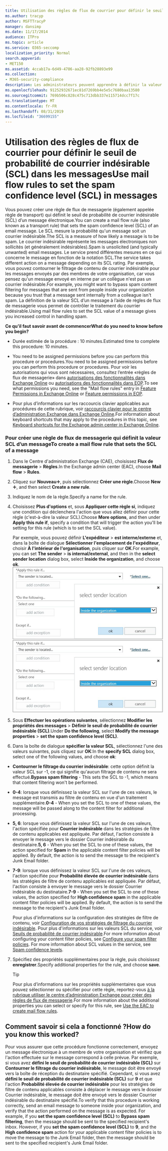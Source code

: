 ```yaml
---
title: Utilisation des règles de flux de courrier pour définir le seuil de probabilité de courrier indésirable (SCL) dans les messages
ms.author: tracyp
author: MSFTTracyP
manager: dansimp
ms.date: 11/17/2014
audience: ITPro
ms.topic: article
ms.service: O365-seccomp
localization_priority: Normal
search.appverid:
- MET150
ms.assetid: 4ccab17a-6d49-4786-aa28-92fb28893e99
ms.collection:
- M365-security-compliance
description: Les administrateurs peuvent apprendre à définir la valeur SCL des messages dans Exchange Online Protection.
ms.openlocfilehash: 91252932671ec81d7269bb4e5e5c7680baa13580
ms.sourcegitcommit: 769b506c828c475c713dbb337e115714dcc7f17c
ms.translationtype: MT
ms.contentlocale: fr-FR
ms.lasthandoff: 08/31/2019
ms.locfileid: "36699155"
---
```

# <a name="use-mail-flow-rules-to-set-the-spam-confidence-level-scl-in-messages"></a><span data-ttu-id="02a5d-103">Utilisation des règles de flux de courrier pour définir le seuil de probabilité de courrier indésirable (SCL) dans les messages</span><span class="sxs-lookup"><span data-stu-id="02a5d-103">Use mail flow rules to set the spam confidence level (SCL) in messages</span></span>

<span data-ttu-id="02a5d-104">Vous pouvez créer une règle de flux de messagerie (également appelée règle de transport) qui définit le seuil de probabilité de courrier indésirable (SCL) d’un message électronique.</span><span class="sxs-lookup"><span data-stu-id="02a5d-104">You can create a mail flow rule (also known as a transport rule) that sets the spam confidence level (SCL) of an email message.</span></span> <span data-ttu-id="02a5d-105">Le SCL mesure la probabilité qu'un message soit un courrier indésirable.</span><span class="sxs-lookup"><span data-stu-id="02a5d-105">The SCL is a measure of how likely a message is to be spam.</span></span> <span data-ttu-id="02a5d-106">Le courrier indésirable représente les messages électroniques non sollicités (et généralement indésirables).</span><span class="sxs-lookup"><span data-stu-id="02a5d-106">Spam is unsolicited (and typically unwanted) email messages.</span></span> <span data-ttu-id="02a5d-107">Le service prend différentes mesures en ce qui concerne le message en fonction de la notation SCL.</span><span class="sxs-lookup"><span data-stu-id="02a5d-107">The service takes different action on a message depending on its SCL rating.</span></span> <span data-ttu-id="02a5d-108">Par exemple, vous pouvez contourner le filtrage de contenu de courrier indésirable pour les messages envoyés par des membres de votre organisation, car vous pensez qu'un message envoyé en interne par un collègue n'est pas un courrier indésirable.</span><span class="sxs-lookup"><span data-stu-id="02a5d-108">For example, you might want to bypass spam content filtering for messages that are sent from people inside your organization because you trust that a message sent internally from a colleague isn't spam.</span></span> <span data-ttu-id="02a5d-109">La définition de la valeur SCL d’un message à l’aide de règles de flux de messagerie vous permet de contrôler le traitement du courrier indésirable.</span><span class="sxs-lookup"><span data-stu-id="02a5d-109">Using mail flow rules to set the SCL value of a message gives you increased control in handling spam.</span></span> 
  
 <span data-ttu-id="02a5d-110">**Ce qu'il faut savoir avant de commencer**</span><span class="sxs-lookup"><span data-stu-id="02a5d-110">**What do you need to know before you begin?**</span></span>
  
- <span data-ttu-id="02a5d-111">Durée estimée de la procédure : 10 minutes.</span><span class="sxs-lookup"><span data-stu-id="02a5d-111">Estimated time to complete this procedure: 10 minutes.</span></span>
    
- <span data-ttu-id="02a5d-112">You need to be assigned permissions before you can perform this procedure or procedures.</span><span class="sxs-lookup"><span data-stu-id="02a5d-112">You need to be assigned permissions before you can perform this procedure or procedures.</span></span> <span data-ttu-id="02a5d-113">Pour voir les autorisations qui vous sont nécessaires, consultez l’entrée «règles de flux de messagerie» dans [autorisations des fonctionnalités dans Exchange Online](http://technet.microsoft.com/library/15073ce1-0917-403b-8839-02a2ebc96e16.aspx) ou [autorisations des fonctionnalités dans EOP](eop/feature-permissions-in-eop.md).</span><span class="sxs-lookup"><span data-stu-id="02a5d-113">To see what permissions you need, see the "Mail flow rules" entry in [Feature Permissions in Exchange Online](http://technet.microsoft.com/library/15073ce1-0917-403b-8839-02a2ebc96e16.aspx) or [Feature permissions in EOP](eop/feature-permissions-in-eop.md).</span></span> 
    
- <span data-ttu-id="02a5d-114">Pour plus d’informations sur les raccourcis clavier applicables aux procédures de cette rubrique, voir [raccourcis clavier pour le centre d’administration Exchange dans Exchange Online](https://docs.microsoft.com/Exchange/accessibility/keyboard-shortcuts-in-admin-center).</span><span class="sxs-lookup"><span data-stu-id="02a5d-114">For information about keyboard shortcuts that may apply to the procedures in this topic, see [Keyboard shortcuts for the Exchange admin center in Exchange Online](https://docs.microsoft.com/Exchange/accessibility/keyboard-shortcuts-in-admin-center).</span></span>
    
### <a name="to-create-a-mail-flow-rule-that-sets-the-scl-of-a-message"></a><span data-ttu-id="02a5d-115">Pour créer une règle de flux de messagerie qui définit la valeur SCL d’un message</span><span class="sxs-lookup"><span data-stu-id="02a5d-115">To create a mail flow rule that sets the SCL of a message</span></span>

1. <span data-ttu-id="02a5d-116">Dans le Centre d'administration Exchange (CAE), choisissez **Flux de messagerie** \> **Règles**.</span><span class="sxs-lookup"><span data-stu-id="02a5d-116">In the Exchange admin center (EAC), choose **Mail flow** \> **Rules**.</span></span>
    
2. <span data-ttu-id="02a5d-117">Cliquez sur **Nouveau**![Icône Ajouter](media/ITPro-EAC-AddIcon.gif), puis sélectionnez **Créer une règle**.</span><span class="sxs-lookup"><span data-stu-id="02a5d-117">Choose **New**![Add Icon](media/ITPro-EAC-AddIcon.gif), and then select **Create a new rule**.</span></span>
    
3. <span data-ttu-id="02a5d-118">Indiquez le nom de la règle.</span><span class="sxs-lookup"><span data-stu-id="02a5d-118">Specify a name for the rule.</span></span>
    
4. <span data-ttu-id="02a5d-119">Choisissez **Plus d'options** et, sous **Appliquer cette règle si**, indiquez une condition qui déclenchera l'action que vous allez définir pour cette règle (c'est-à-dire la valeur SCL).</span><span class="sxs-lookup"><span data-stu-id="02a5d-119">Choose **More options**, and then under **Apply this rule if**, specify a condition that will trigger the action you'll be setting for this rule (which is to set the SCL value).</span></span>
    
    <span data-ttu-id="02a5d-120">Par exemple, vous pouvez définir **L'expéditeur** \> **est interne/externe** et, dans la boîte de dialogue **Sélectionner l'emplacement de l'expéditeur**, choisir **À l'intérieur de l'organisation**, puis cliquer sur **OK**.</span><span class="sxs-lookup"><span data-stu-id="02a5d-120">For example, you can set **The sender** \> **is internal/external**, and then in the **select sender location** dialog box, select **Inside the organization**, and choose **ok**.</span></span><br/>
    <span data-ttu-id="02a5d-121">![Sélectionner l'emplacement de l'expéditeur](media/EOP-ETR-SetSCL-1.jpg)</span><span class="sxs-lookup"><span data-stu-id="02a5d-121">![Select sender location](media/EOP-ETR-SetSCL-1.jpg)</span></span>
  
5. <span data-ttu-id="02a5d-122">Sous **Effectuer les opérations suivantes**, sélectionnez **Modifier les propriétés des messages** \> **Définir le seuil de probabilité de courrier indésirable (SCL)**.</span><span class="sxs-lookup"><span data-stu-id="02a5d-122">Under **Do the following**, select **Modify the message properties** \> **set the spam confidence level (SCL)**.</span></span>
  
6. <span data-ttu-id="02a5d-123">Dans la boîte de dialogue **spécifier la valeur SCL**, sélectionnez l'une des valeurs suivantes, puis cliquez sur **OK**:</span><span class="sxs-lookup"><span data-stu-id="02a5d-123">In the **specify SCL** dialog box, select one of the following values, and choose **ok**:</span></span>
    
  - <span data-ttu-id="02a5d-124">**Contourner le filtrage du courrier indésirable**: cette option définit la valeur SCL sur -1, ce qui signifie qu'aucun filtrage de contenu ne sera effectué.</span><span class="sxs-lookup"><span data-stu-id="02a5d-124">**Bypass spam filtering** - This sets the SCL to -1, which means that content filtering won't be performed.</span></span> 
    
  - <span data-ttu-id="02a5d-125">**0-4**: lorsque vous définissez la valeur SCL sur l'une de ces valeurs, le message est transmis au filtre de contenu en vue d'un traitement supplémentaire.</span><span class="sxs-lookup"><span data-stu-id="02a5d-125">**0-4** - When you set the SCL to one of these values, the message will be passed along to the content filter for additional processing.</span></span> 
    
  - <span data-ttu-id="02a5d-p103">**5, 6**: lorsque vous définissez la valeur SCL sur l'une de ces valeurs, l'action spécifiée pour **Courrier indésirable** dans les stratégies de filtre de contenu applicables est appliquée. Par défaut, l'action consiste à envoyer le message vers le dossier Courrier indésirable du destinataire.</span><span class="sxs-lookup"><span data-stu-id="02a5d-p103">**5, 6** - When you set the SCL to one of these values, the action specified for **Spam** in the applicable content filter policies will be applied. By default, the action is to send the message to the recipient's Junk Email folder.</span></span> 
    
  - <span data-ttu-id="02a5d-p104">**7-9**: lorsque vous définissez la valeur SCL sur l'une de ces valeurs, l'action spécifiée pour **Probabilité élevée de courrier indésirable** dans les stratégies de filtre de contenu applicables est appliquée. Par défaut, l'action consiste à envoyer le message vers le dossier Courrier indésirable du destinataire.</span><span class="sxs-lookup"><span data-stu-id="02a5d-p104">**7-9** - When you set the SCL to one of these values, the action specified for **High confidence spam** in the applicable content filter policies will be applied. By default, the action is to send the message to the recipient's Junk Email folder.</span></span> 
    
    <span data-ttu-id="02a5d-p105">Pour plus d'informations sur la configuration des stratégies de filtre de contenu, voir [Configuration de vos stratégies de filtrage du courrier indésirable](configure-your-spam-filter-policies.md). Pour plus d'informations sur les valeurs SCL du service, voir [Seuils de probabilité de courrier indésirable](spam-confidence-levels.md).</span><span class="sxs-lookup"><span data-stu-id="02a5d-p105">For more information about configuring your content filter policies, see [Configure your spam filter policies](configure-your-spam-filter-policies.md). For more information about SCL values in the service, see [Spam confidence levels](spam-confidence-levels.md).</span></span>
    
7. <span data-ttu-id="02a5d-132">Spécifiez des propriétés supplémentaires pour la règle, puis choisissez **enregistrer**.</span><span class="sxs-lookup"><span data-stu-id="02a5d-132">Specify additional properties for the rule, and choose **save**.</span></span>
    
    > [!TIP]
    > <span data-ttu-id="02a5d-133">Pour plus d’informations sur les propriétés supplémentaires que vous pouvez sélectionner ou spécifier pour cette règle, reportez-vous [à la rubrique utiliser le centre d’administration Exchange pour créer des règles de flux de messagerie](https://docs.microsoft.com/Exchange/policy-and-compliance/mail-flow-rules/mail-flow-rule-procedures#use-the-eac-to-create-mail-flow-rules).</span><span class="sxs-lookup"><span data-stu-id="02a5d-133">For more information about the additional properties you can select or specify for this rule, see [Use the EAC to create mail flow rules](https://docs.microsoft.com/Exchange/policy-and-compliance/mail-flow-rules/mail-flow-rule-procedures#use-the-eac-to-create-mail-flow-rules).</span></span> 
  
## <a name="how-do-you-know-this-worked"></a><span data-ttu-id="02a5d-134">Comment savoir si cela a fonctionné ?</span><span class="sxs-lookup"><span data-stu-id="02a5d-134">How do you know this worked?</span></span>

<span data-ttu-id="02a5d-p106">Pour vous assurer que cette procédure fonctionne correctement, envoyez un message électronique à un membre de votre organisation et vérifiez que l'action effectuée sur le message correspond à celle prévue. Par exemple, si vous avez **défini le seuil de probabilité de courrier indésirable (SCL)** sur **Contourner le filtrage du courrier indésirable**, le message doit être envoyé vers la boîte de réception du destinataire spécifié. Cependant, si vous avez **défini le seuil de probabilité de courrier indésirable (SCL)** sur **9** et que l'action **Probabilité élevée de courrier indésirable** pour les stratégies de filtre de contenu applicables consiste à déplacer le message vers le dossier Courrier indésirable, le message doit être envoyé vers le dossier Courrier indésirable du destinataire spécifié.</span><span class="sxs-lookup"><span data-stu-id="02a5d-p106">To verify that this procedure is working correctly, send an email message to someone inside your organization, and verify that the action performed on the message is as expected. For example, if you **set the spam confidence level (SCL)** to **Bypass spam filtering**, then the message should be sent to the specified recipient's inbox. However, if you **set the spam confidence level (SCL)** to **9**, and the **High confidence spam** action for your applicable content filter policies is to move the message to the Junk Email folder, then the message should be sent to the specified recipient's Junk Email folder.</span></span> 
  

